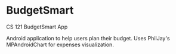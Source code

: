 # BudgetSmart
CS 121 BudgetSmart App

Android application to help users plan their budget.
Uses PhilJay's MPAndroidChart for expenses visualization.
